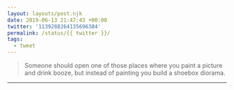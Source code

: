 ```yaml
---
layout: layouts/post.njk
date: 2019-06-13 21:47:43 +00:00
twitter: '1139288264135696384'
permalink: /status/{{ twitter }}/
tags: 
  - tweet
---
```


> Someone should open one of those places where you paint a picture and drink booze, but instead of painting you build a shoebox diorama.

---
